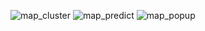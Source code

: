 ![map_cluster](https://github.com/boratutumluer/airbnb_prediction_project/assets/79102317/b17cdece-d219-4d20-a6f9-7da795a2cdad)
![map_predict](https://github.com/boratutumluer/airbnb_prediction_project/assets/79102317/0bc67631-4477-4051-98cc-e64ded9b577a)
![map_popup](https://github.com/boratutumluer/airbnb_prediction_project/assets/79102317/4f5ada00-cef3-40dc-b89f-3d7b5a9a584a)
